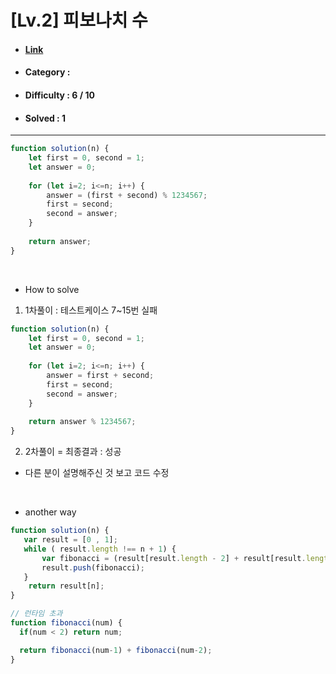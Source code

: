 # [Lv.2] 피보나치 수 
* #### [Link](https://school.programmers.co.kr/learn/courses/30/lessons/12945)
* #### Category : 
* #### Difficulty : 6 / 10  
* #### Solved : 1

<hr />

```js
function solution(n) {
    let first = 0, second = 1; 
    let answer = 0;
    
    for (let i=2; i<=n; i++) {
        answer = (first + second) % 1234567;
        first = second;
        second = answer;
    }
    
    return answer;
}
```

<br />

* How to solve
1. 1차풀이 : 테스트케이스 7~15번 실패
```js
function solution(n) {
    let first = 0, second = 1; 
    let answer = 0;
    
    for (let i=2; i<=n; i++) {
        answer = first + second;
        first = second;
        second = answer;
    }
    
    return answer % 1234567;
}
```

2. 2차풀이 = 최종결과 : 성공
* 다른 분이 설명해주신 것 보고 코드 수정 

<br />

* another way

```js
function solution(n) {
   var result = [0 , 1];
   while ( result.length !== n + 1) {
       var fibonacci = (result[result.length - 2] + result[result.length - 1]) % 1234567
       result.push(fibonacci);
   }
    return result[n];
}
```
```js
// 런타임 초과 
function fibonacci(num) {
  if(num < 2) return num;

  return fibonacci(num-1) + fibonacci(num-2);
}
```